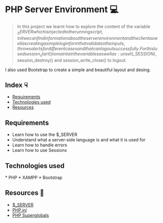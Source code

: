 # PHP Server Environment 💻<!-- omit in toc -->

> In this project we learnt how to explore the content of the variable $_SERVER which is injected to the running script, in it we can find information about the server environment and the client as well as creating a simple login form that validates the inputs, throws alerts for different cases and that can logout successfully.
For this I used session_start() to maintain the variables as well as: unset($_SESSION), session_destroy() and session_write_close() to logout. 

I also used Bootstrap to create a simple and beautiful layout and desing. 

## Index ☟<!-- omit in toc -->

- [Requirements](#requirements)
- [Technologies used](#technologies-used)
- [Resources](#resources)

## Requirements 

- Learn how to use the $_SERVER
- Understand what a server-side language is and what it is used for
- Learn how to handle errors
- Learn how to use Sessions

## Technologies used 

\* PHP
\* XAMPP
\* Bootstrap

## Resources 👀

- [$_SERVER](https://www.php.net/manual/en/reserved.variables.server.php)
- [PHP.ini](https://www.php.net/manual/es/configuration.file.php)
- [PHP Superglobals](https://code.tutsplus.com/es/tutorials/php-superglobals-explained-with-cheatsheet--cms-36598)
